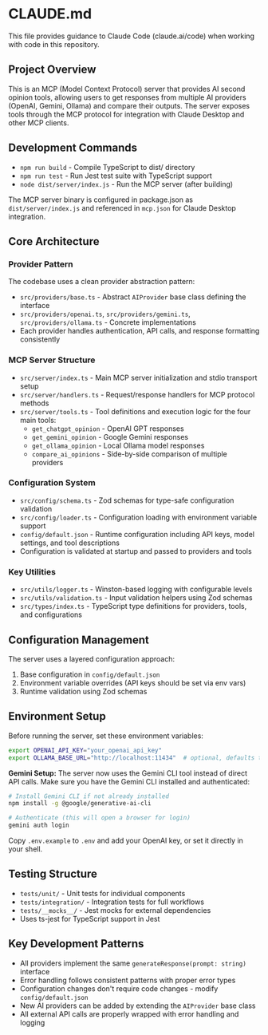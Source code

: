 # CLAUDE.md

This file provides guidance to Claude Code (claude.ai/code) when working with code in this repository.

## Project Overview

This is an MCP (Model Context Protocol) server that provides AI second opinion tools, allowing users to get responses from multiple AI providers (OpenAI, Gemini, Ollama) and compare their outputs. The server exposes tools through the MCP protocol for integration with Claude Desktop and other MCP clients.

## Development Commands

- `npm run build` - Compile TypeScript to dist/ directory
- `npm run test` - Run Jest test suite with TypeScript support
- `node dist/server/index.js` - Run the MCP server (after building)

The MCP server binary is configured in package.json as `dist/server/index.js` and referenced in `mcp.json` for Claude Desktop integration.

## Core Architecture

### Provider Pattern
The codebase uses a clean provider abstraction pattern:
- `src/providers/base.ts` - Abstract `AIProvider` base class defining the interface
- `src/providers/openai.ts`, `src/providers/gemini.ts`, `src/providers/ollama.ts` - Concrete implementations
- Each provider handles authentication, API calls, and response formatting consistently

### MCP Server Structure
- `src/server/index.ts` - Main MCP server initialization and stdio transport setup
- `src/server/handlers.ts` - Request/response handlers for MCP protocol methods
- `src/server/tools.ts` - Tool definitions and execution logic for the four main tools:
  - `get_chatgpt_opinion` - OpenAI GPT responses
  - `get_gemini_opinion` - Google Gemini responses  
  - `get_ollama_opinion` - Local Ollama model responses
  - `compare_ai_opinions` - Side-by-side comparison of multiple providers

### Configuration System
- `src/config/schema.ts` - Zod schemas for type-safe configuration validation
- `src/config/loader.ts` - Configuration loading with environment variable support
- `config/default.json` - Runtime configuration including API keys, model settings, and tool descriptions
- Configuration is validated at startup and passed to providers and tools

### Key Utilities
- `src/utils/logger.ts` - Winston-based logging with configurable levels
- `src/utils/validation.ts` - Input validation helpers using Zod schemas
- `src/types/index.ts` - TypeScript type definitions for providers, tools, and configurations

## Configuration Management

The server uses a layered configuration approach:
1. Base configuration in `config/default.json`
2. Environment variable overrides (API keys should be set via env vars)
3. Runtime validation using Zod schemas

## Environment Setup

Before running the server, set these environment variables:
```bash
export OPENAI_API_KEY="your_openai_api_key"
export OLLAMA_BASE_URL="http://localhost:11434"  # optional, defaults to localhost
```

**Gemini Setup:** The server now uses the Gemini CLI tool instead of direct API calls. Make sure you have the Gemini CLI installed and authenticated:
```bash
# Install Gemini CLI if not already installed
npm install -g @google/generative-ai-cli

# Authenticate (this will open a browser for login)
gemini auth login
```

Copy `.env.example` to `.env` and add your OpenAI key, or set it directly in your shell.

## Testing Structure

- `tests/unit/` - Unit tests for individual components
- `tests/integration/` - Integration tests for full workflows
- `tests/__mocks__/` - Jest mocks for external dependencies
- Uses ts-jest for TypeScript support in Jest

## Key Development Patterns

- All providers implement the same `generateResponse(prompt: string)` interface
- Error handling follows consistent patterns with proper error types
- Configuration changes don't require code changes - modify `config/default.json`
- New AI providers can be added by extending the `AIProvider` base class
- All external API calls are properly wrapped with error handling and logging